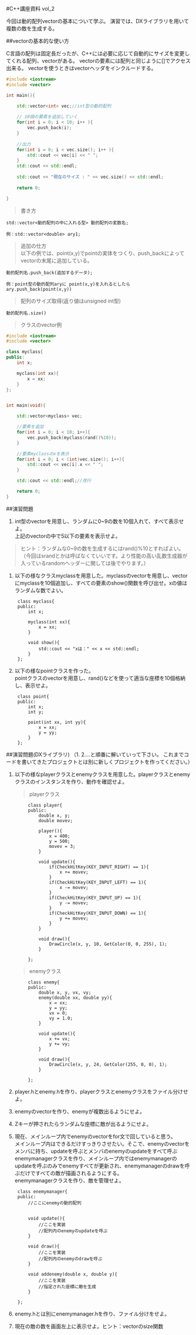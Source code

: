 #C++講座資料 vol_2

今回は動的配列vectorの基本について学ぶ。
演習では、DXライブラリを用いて複数の敵を生成する。


##vectorの基本的な使い方

C言語の配列は固定長だったが、C++には必要に応じて自動的にサイズを変更してくれる配列、vectorがある。
vectorの要素には配列と同じように[]でアクセス出来る。
vectorを使うときはvectorヘッダをインクルードする。

```cpp
#include <iostream>
#include <vector>

int main(){

    std::vector<int> vec;//int型の動的配列
 
    // 10個の要素を追加していく
    for(int i = 0; i < 10; i++ ){
        vec.push_back(i);
    }
 
    //出力
    for(int i = 0; i < vec.size(); i++ ){
        std::cout << vec[i] << " ";
    }
    std::cout << std::endl;
    
    std::cout << "現在のサイズ : " << vec.size() << std::endl;
    
    return 0;

}
```

>書き方

```
std::vector<動的配列の中に入れる型> 動的配列の変数名;

例：std::vector<double> ary1;
```

>追加の仕方  
以下の例では、point(x,y)でpointの実体をつくり、push\_backによってvectorの末尾に追加している。

```
動的配列名.push_back(追加するデータ);

例：point型の動的配列aryに point(x,y)を入れるとしたら
ary.push_back(point(x,y))
```

>配列のサイズ取得(返り値はunsigned int型)

```
動的配列名.size()
```

>クラスのvector例

```cpp
#include <iostream>
#include <vector>

class myclass{
public:
	int x;

	myclass(int xx){
		x = xx;
	}
};


int main(void){

	std::vector<myclass> vec;

	//要素を追加
	for(int i = 0; i < 10; i++){
		vec.push_back(myclass(rand()%10));
	}

	//要素myclassのxを表示
	for(int i = 0; i < (int)vec.size(); i++){
		std::cout << vec[i].x << " ";
	}

	std::cout << std::endl;//改行

	return 0;
}
```

##演習問題
1. int型のvectorを用意し、ランダムに0~9の数を10個入れて、すべて表示せよ。  
上記のvectorの中で5以下の要素を表示せよ。
>ヒント：ランダムな0~9の数を生成するにはrand()%10とすればよい。
（今回はsrandとかは呼ばなくていいです。より性能の高い乱数生成器が入っているrandomヘッダーに関しては後でやります。）

1. 以下の様なクラスmyclassを用意した。myclassのvectorを用意し、vectorにmyclassを10個追加し、すべての要素のshow()関数を呼び出せ。xの値はランダムな数でよい。

		class myclass{
		public:
			int x;

			myclass(int xx){
				x = xx;
			}

			void show(){
				std::cout << "xは：" << x << std::endl;
			}
		};


1. 以下の様なpointクラスを作った。  
pointクラスのvectorを用意し、rand()などを使って適当な座標を10個格納し、表示せよ。  

		class point{
		public:
			int x;
			int y;
			
			point(int xx, int yy){
				x = xx;
				y = yy;
			}
		};

##演習問題(DXライブラリ)
（1. 2.…と順番に解いていって下さい。 これまでコードを書いてきたプロジェクトとは別に新しくプロジェクトを作ってください。）

1. 以下の様なplayerクラスとenemyクラスを用意した。playerクラスとenemyクラスのインスタンスを作り、動作を確認せよ。

	>playerクラス

			class player{
			public:
				double x, y;
				double movev;

				player(){
					x = 400;
					y = 500;
					movev = 3;
				}

				void update(){
					if(CheckHitKey(KEY_INPUT_RIGHT) == 1){
						x += movev;
					}
					if(CheckHitKey(KEY_INPUT_LEFT) == 1){
						x -= movev;
					}
					if(CheckHitKey(KEY_INPUT_UP) == 1){
						y -= movev;
					}
					if(CheckHitKey(KEY_INPUT_DOWN) == 1){
						y += movev;
					}
				}

				void draw(){
					DrawCircle(x, y, 10, GetColor(0, 0, 255), 1);
				}

			};


	>enemyクラス

			class enemy{
			public:
				double x, y, vx, vy;
				enemy(double xx, double yy){
					x = xx;
					y = yy;
					vx = 0;
					vy = 1.0;
				}

				void update(){
					x += vx;
					y += vy;
				}

				void draw(){
					DrawCircle(x, y, 24, GetColor(255, 0, 0), 1);
				}

			};


1. player.hとenemy.hを作り、playerクラスとenemyクラスをファイル分けせよ。

1. enemyのvectorを作り、enemyが複数出るようにせよ。

1. Zキーが押されたらランダムな座標に敵が出るようにせよ。

1. 現在、メインループ内でenemyのvectorをfor文で回していると思う。  
メインループ内はできるだけすっきりさせたい。そこで、enemyのvectorをメンバに持ち、updateを呼ぶとメンバのenemyのupdateをすべて呼ぶenemymanagerクラスを作り、メインループ内ではenemymanagerのupdateを呼ぶのみでenemyすべてが更新され、enemymanagerのdrawを呼ぶだけですべての敵が描画されるようにする。  
enemymanagerクラスを作り、敵を管理せよ。  

		class enemymanager{
		public:
			//ここにenemyの動的配列


			void update(){
				//ここを実装
				//配列内のenemyのupdateを呼ぶ
			}

			void draw(){
				//ここを実装
				//配列内のenemyのdrawを呼ぶ
			}

			void addenemy(double x, double y){
				//ここを実装
				//指定された座標に敵を生成
			}

		};

1. enemy.hとは別にenemymanager.hを作り、ファイル分けをせよ。

1. 現在の敵の数を画面左上に表示せよ。ヒント：vectorのsize関数

